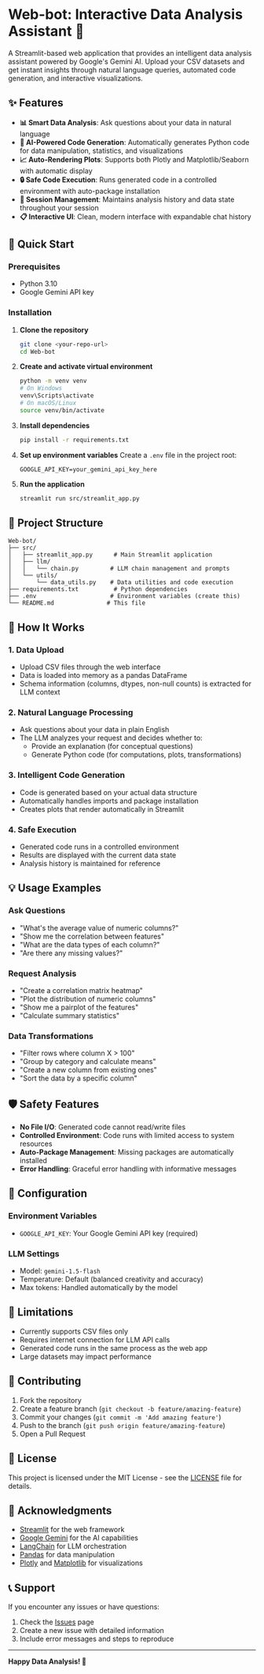 # Web-bot: Interactive Data Analysis Assistant 🤖

A Streamlit-based web application that provides an intelligent data analysis assistant powered by Google's Gemini AI. Upload your CSV datasets and get instant insights through natural language queries, automated code generation, and interactive visualizations.

## ✨ Features

- **📊 Smart Data Analysis**: Ask questions about your data in natural language
- **🤖 AI-Powered Code Generation**: Automatically generates Python code for data manipulation, statistics, and visualizations
- **📈 Auto-Rendering Plots**: Supports both Plotly and Matplotlib/Seaborn with automatic display
- **🔒 Safe Code Execution**: Runs generated code in a controlled environment with auto-package installation
- **💾 Session Management**: Maintains analysis history and data state throughout your session
- **📋 Interactive UI**: Clean, modern interface with expandable chat history

## 🚀 Quick Start

### Prerequisites

- Python 3.10
- Google Gemini API key

### Installation

1. **Clone the repository**
   ```bash
   git clone <your-repo-url>
   cd Web-bot
   ```

2. **Create and activate virtual environment**
   ```bash
   python -m venv venv
   # On Windows
   venv\Scripts\activate
   # On macOS/Linux
   source venv/bin/activate
   ```

3. **Install dependencies**
   ```bash
   pip install -r requirements.txt
   ```

4. **Set up environment variables**
   Create a `.env` file in the project root:
   ```env
   GOOGLE_API_KEY=your_gemini_api_key_here
   ```

5. **Run the application**
   ```bash
   streamlit run src/streamlit_app.py
   ```

## 📁 Project Structure

```
Web-bot/
├── src/
│   ├── streamlit_app.py      # Main Streamlit application
│   ├── llm/
│   │   └── chain.py         # LLM chain management and prompts
│   └── utils/
│       └── data_utils.py    # Data utilities and code execution
├── requirements.txt          # Python dependencies
├── .env                     # Environment variables (create this)
└── README.md               # This file
```

## 🔧 How It Works

### 1. Data Upload
- Upload CSV files through the web interface
- Data is loaded into memory as a pandas DataFrame
- Schema information (columns, dtypes, non-null counts) is extracted for LLM context

### 2. Natural Language Processing
- Ask questions about your data in plain English
- The LLM analyzes your request and decides whether to:
  - Provide an explanation (for conceptual questions)
  - Generate Python code (for computations, plots, transformations)

### 3. Intelligent Code Generation
- Code is generated based on your actual data structure
- Automatically handles imports and package installation
- Creates plots that render automatically in Streamlit

### 4. Safe Execution
- Generated code runs in a controlled environment
- Results are displayed with the current data state
- Analysis history is maintained for reference

## 💡 Usage Examples

### Ask Questions
- "What's the average value of numeric columns?"
- "Show me the correlation between features"
- "What are the data types of each column?"
- "Are there any missing values?"

### Request Analysis
- "Create a correlation matrix heatmap"
- "Plot the distribution of numeric columns"
- "Show me a pairplot of the features"
- "Calculate summary statistics"

### Data Transformations
- "Filter rows where column X > 100"
- "Group by category and calculate means"
- "Create a new column from existing ones"
- "Sort the data by a specific column"

## 🛡️ Safety Features

- **No File I/O**: Generated code cannot read/write files
- **Controlled Environment**: Code runs with limited access to system resources
- **Auto-Package Management**: Missing packages are automatically installed
- **Error Handling**: Graceful error handling with informative messages

## 🔌 Configuration

### Environment Variables
- `GOOGLE_API_KEY`: Your Google Gemini API key (required)

### LLM Settings
- Model: `gemini-1.5-flash`
- Temperature: Default (balanced creativity and accuracy)
- Max tokens: Handled automatically by the model

## 🚧 Limitations

- Currently supports CSV files only
- Requires internet connection for LLM API calls
- Generated code runs in the same process as the web app
- Large datasets may impact performance

## 🤝 Contributing

1. Fork the repository
2. Create a feature branch (`git checkout -b feature/amazing-feature`)
3. Commit your changes (`git commit -m 'Add amazing feature'`)
4. Push to the branch (`git push origin feature/amazing-feature`)
5. Open a Pull Request

## 📝 License

This project is licensed under the MIT License - see the [LICENSE](LICENSE) file for details.

## 🙏 Acknowledgments

- [Streamlit](https://streamlit.io/) for the web framework
- [Google Gemini](https://ai.google.dev/) for the AI capabilities
- [LangChain](https://langchain.com/) for LLM orchestration
- [Pandas](https://pandas.pydata.org/) for data manipulation
- [Plotly](https://plotly.com/) and [Matplotlib](https://matplotlib.org/) for visualizations

## 📞 Support

If you encounter any issues or have questions:
1. Check the [Issues](https://github.com/yourusername/Web-bot/issues) page
2. Create a new issue with detailed information
3. Include error messages and steps to reproduce

---

**Happy Data Analysis! 🎉**

